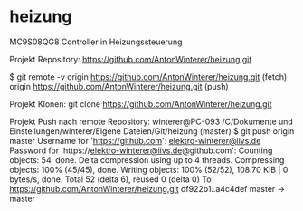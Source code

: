 # heizung
MC9S08QG8 Controller in Heizungssteuerung


Projekt Repository:
 https://github.com/AntonWinterer/heizung.git

 $ git remote -v
 origin  https://github.com/AntonWinterer/heizung.git (fetch)
 origin  https://github.com/AntonWinterer/heizung.git (push)

Projekt Klonen:
 git clone https://github.com/AntonWinterer/heizung.git

Projekt Push nach remote Repository:
 winterer@PC-093 /C/Dokumente und Einstellungen/winterer/Eigene Dateien/Git/heizung (master)
 $ git push origin master
 Username for 'https://github.com': elektro-winterer@iivs.de
 Password for 'https://elektro-winterer@iivs.de@github.com':
 Counting objects: 54, done.
 Delta compression using up to 4 threads.
 Compressing objects: 100% (45/45), done.
 Writing objects: 100% (52/52), 108.70 KiB | 0 bytes/s, done.
 Total 52 (delta 6), reused 0 (delta 0)
 To https://github.com/AntonWinterer/heizung.git
    df922b1..a4c4def  master -> master


